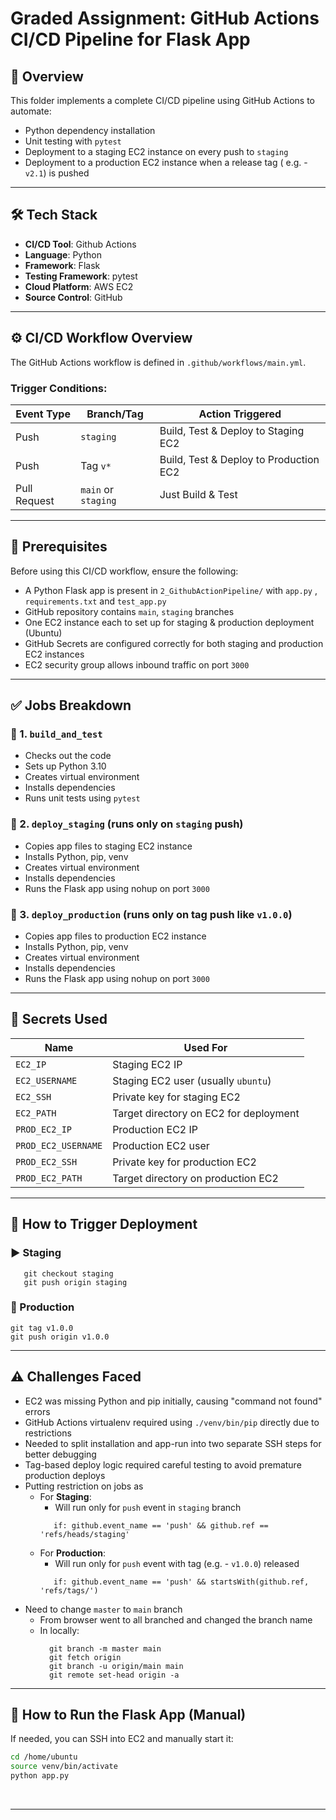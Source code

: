# Graded Assignment: GitHub Actions CI/CD Pipeline for Flask App

## 📘 Overview

This folder implements a complete CI/CD pipeline using GitHub Actions to automate:
   - Python dependency installation
   - Unit testing with `pytest`
   - Deployment to a staging EC2 instance on every push to `staging`
   - Deployment to a production EC2 instance when a release tag ( e.g. - `v2.1`) is pushed

---

## 🛠 Tech Stack

- **CI/CD Tool**: Github Actions
- **Language**: Python
- **Framework**: Flask
- **Testing Framework**: pytest
- **Cloud Platform**: AWS EC2
- **Source Control**: GitHub

---

## ⚙️ CI/CD Workflow Overview

The GitHub Actions workflow is defined in `.github/workflows/main.yml`.
### Trigger Conditions:

| **Event Type** | **Branch/Tag**     | **Action Triggered**                          |
|----------------|--------------------|-----------------------------------------------|
| Push           | `staging`          | Build, Test & Deploy to Staging EC2           |
| Push           | Tag `v*`       | Build, Test & Deploy to Production EC2        |
| Pull Request   | `main` or `staging`| Just Build & Test                              |

---

## 🔧 Prerequisites

Before using this CI/CD workflow, ensure the following:

- A Python Flask app is present in `2_GithubActionPipeline/` with `app.py` , `requirements.txt` and `test_app.py`
- GitHub repository contains `main`, `staging` branches
- One EC2 instance each to set up for staging & production deployment (Ubuntu)
- GitHub Secrets are configured correctly for both staging and production EC2 instances
- EC2 security group allows inbound traffic on port `3000`

---

## ✅ Jobs Breakdown

### 🧱 1. `build_and_test`
   - Checks out the code
   - Sets up Python 3.10
   - Creates virtual environment
   - Installs dependencies
   - Runs unit tests using `pytest`

### 🚀 2. `deploy_staging` (runs only on `staging` push)
   - Copies app files to staging EC2 instance
   - Installs Python, pip, venv
   - Creates virtual environment
   - Installs dependencies
   - Runs the Flask app using nohup on port `3000`

### 🚀 3. `deploy_production` (runs only on tag push like `v1.0.0`)
   - Copies app files to production EC2 instance
   - Installs Python, pip, venv
   - Creates virtual environment
   - Installs dependencies
   - Runs the Flask app using nohup on port `3000`

---

## 🔐 Secrets Used

| **Name**         | **Used For**                             |
|------------------|-------------------------------------------|
| `EC2_IP`         | Staging EC2 IP                            |
| `EC2_USERNAME`   | Staging EC2 user (usually `ubuntu`)       |
| `EC2_SSH`        | Private key for staging EC2               |
| `EC2_PATH`       | Target directory on EC2 for deployment    |
| `PROD_EC2_IP`    | Production EC2 IP                         |
| `PROD_EC2_USERNAME` | Production EC2 user                    |
| `PROD_EC2_SSH`   | Private key for production EC2            |
| `PROD_EC2_PATH`  | Target directory on production EC2        |


---

## 🚀 How to Trigger Deployment

### ▶️ Staging
   ```
      git checkout staging
      git push origin staging
   ```
### 🚀 Production
   ```
   git tag v1.0.0
   git push origin v1.0.0
   ```
---
## ⚠️ Challenges Faced

- EC2 was missing Python and pip initially, causing "command not found" errors
- GitHub Actions virtualenv required using `./venv/bin/pip` directly due to restrictions
- Needed to split installation and app-run into two separate SSH steps for better debugging
- Tag-based deploy logic required careful testing to avoid premature production deploys
- Putting restriction on jobs as 
   - For **Staging**: 
      - Will run only for `push` event in `staging` branch
      ```
         if: github.event_name == 'push' && github.ref == 'refs/heads/staging'
      ```
   - For **Production**: 
      - Will run only for `push` event with tag (e.g. - `v1.0.0`) released
      ```
         if: github.event_name == 'push' && startsWith(github.ref, 'refs/tags/')
      ```
- Need to change `master` to `main` branch
     - From browser went to all branched and changed the branch name
     - In locally:
          ```
            git branch -m master main
            git fetch origin
            git branch -u origin/main main
            git remote set-head origin -a

          ```

---


## 🚀 How to Run the Flask App (Manual)

If needed, you can SSH into EC2 and manually start it:
```bash
cd /home/ubuntu
source venv/bin/activate
python app.py
```

<br>

---
